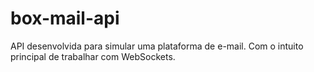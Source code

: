 # box-mail-api
API desenvolvida para simular uma plataforma de e-mail. Com o intuito principal de trabalhar com WebSockets.
